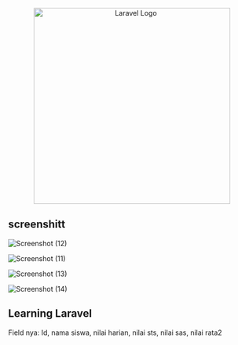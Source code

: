 <p align="center"><a href="https://laravel.com" target="_blank"><img src="https://github.com/user-attachments/assets/1bf6d15f-fcdb-4cc4-9a82-c184ddf100c6" width="400" alt="Laravel Logo"></a></p>



## screenshitt
![Screenshot (12)](https://github.com/user-attachments/assets/2eebc714-a81e-454d-9d64-774f7fb74df0)

![Screenshot (11)](https://github.com/user-attachments/assets/2c9c9b16-b3cd-4e01-aecb-a0e426d02bf3)

![Screenshot (13)](https://github.com/user-attachments/assets/71f14c75-2b91-4a2a-b5cf-87395f21bfd4)

![Screenshot (14)](https://github.com/user-attachments/assets/f7661c28-d04b-46a4-a5b2-58707f619ed1)


## Learning Laravel

Field nya:
Id, nama siswa, nilai harian, nilai sts, nilai sas, nilai rata2

